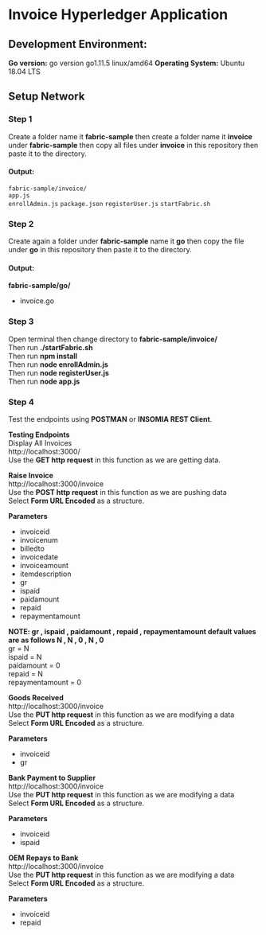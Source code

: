 # Invoice Hyperledger Application

## Development Environment:
**Go version:** go version go1.11.5 linux/amd64
**Operating System:** Ubuntu 18.04 LTS

## Setup Network

### Step 1
Create a folder name it **fabric-sample** then create a folder name it **invoice** under **fabric-sample**
then copy all files under **invoice** in this repository then paste it to the directory.
#### Output:
```fabric-sample/invoice/```
<br>   ```app.js```
<br>   ```enrollAdmin.js```
```package.json```
```registerUser.js```
```startFabric.sh```

### Step 2
Create again a folder under **fabric-sample** name it **go**
then copy the file under **go** in this repository then paste it to the directory.
#### Output:
**fabric-sample/go/**
- invoice.go

### Step 3
Open terminal then change directory to **fabric-sample/invoice/**
<br> Then run **./startFabric.sh**
<br> Then run **npm install**
<br> Then run **node enrollAdmin.js**
<br> Then run **node registerUser.js**
<br> Then run **node app.js**

### Step 4
Test the endpoints using **POSTMAN** or **INSOMIA REST Client**.

**Testing Endpoints**
<br> Display All Invoices
<br> http://localhost:3000/
<br> Use the **GET http request** in this function as we are getting data.

**Raise Invoice**
<br> http://localhost:3000/invoice
<br> Use the **POST http request** in this function as we are pushing data
<br> Select **Form URL Encoded** as a structure.

**Parameters**
- invoiceid
- invoicenum
- billedto
- invoicedate
- invoiceamount
- itemdescription
- gr
- ispaid
- paidamount
- repaid
- repaymentamount

**NOTE: gr , ispaid , paidamount , repaid , repaymentamount default values are as follows N , N , 0 , N , 0**
<br> gr = N 
<br> ispaid = N 
<br> paidamount = 0 
<br> repaid = N 
<br> repaymentamount = 0 

**Goods Received**
<br> http://localhost:3000/invoice
<br> Use the **PUT http request** in this function as we are modifying a data
<br> Select **Form URL Encoded** as a structure.

**Parameters**
- invoiceid
- gr

**Bank Payment to Supplier**
<br> http://localhost:3000/invoice
<br> Use the **PUT http request** in this function as we are modifying a data
<br> Select **Form URL Encoded** as a structure.

**Parameters**
- invoiceid
- ispaid

**OEM Repays to Bank**
<br> http://localhost:3000/invoice
<br> Use the **PUT http request** in this function as we are modifying a data
<br> Select **Form URL Encoded** as a structure.

**Parameters**
- invoiceid
- repaid

